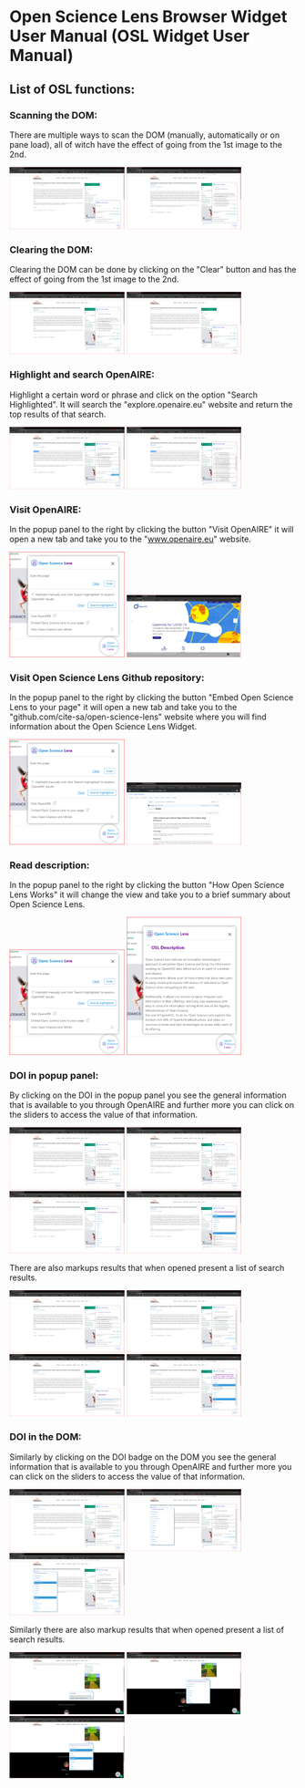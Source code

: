 # Open Science Lens Browser Widget User Manual (OSL Widget User Manual)

## List of OSL functions:

### Scanning the DOM:

There are multiple ways to scan the DOM (manually, automatically or on pane load), all of witch have the effect of going from the 1st image to the 2nd.

<img src="./images-widget/original.png" width="40%" height="50%">
<img src="./images-widget/scanned.png" width="40%" height="50%">

### Clearing the DOM:

Clearing the DOM can be done by clicking on the "Clear" button and has the effect of going from the 1st image to the 2nd.

<img src="./images-widget/scanned.png" width="40%" height="50%">
<img src="./images-widget/original.png" width="40%" height="50%">

### Highlight and search OpenAIRE:

Highlight a certain word or phrase and click on the option "Search Highlighted". It will search the "explore.openaire.eu" website and return the top results of that search.

<img src="./images-widget/highlight1.png" width="40%" height="50%">
<img src="./images-widget/highlight2.png" width="40%" height="50%">

### Visit OpenAIRE:

In the popup panel to the right by clicking the button "Visit OpenAIRE" it will open a new tab and take you to the "www.openaire.eu" website.

<img src="./images-widget/visit-openaire.png" width="40%" height="50%">
<img src="./images-widget/visit-openaire2.png" width="40%" height="50%">

### Visit Open Science Lens Github repository:

In the popup panel to the right by clicking the button "Embed Open Science Lens to your page" it will open a new tab and take you to the "github.com/cite-sa/open-science-lens" website where you will find information about the Open Science Lens Widget.

<img src="./images-widget/visit-github.png" width="40%" height="50%">
<img src="./images-widget/visit-github2.png" width="40%" height="50%">

### Read description:

In the popup panel to the right by clicking the button "How Open Science Lens Works" it will change the view and take you to a brief summary about Open Science Lens.

<img src="./images-widget/description.png" width="40%" height="50%">
<img src="./images-widget/description2.png" width="40%" height="50%">

### DOI in popup panel:

By clicking on the DOI in the popup panel you see the general information that is available to you through OpenAIRE and further more you can click on the sliders to access the value of that information.

<img src="./images-widget/scanned.png" width="40%" height="50%">
<img src="./images-widget/single-doi.png" width="40%" height="50%">
<img src="./images-widget/single-doi2.png" width="40%" height="50%">
<img src="./images-widget/single-doi3.png" width="40%" height="50%">

There are also markups results that when opened present a list of search results.

<img src="./images-widget/scanned.png" width="40%" height="50%">
<img src="./images-widget/single-markup.png" width="40%" height="50%">
<img src="./images-widget/single-markup2.png" width="40%" height="50%">
<img src="./images-widget/single-markup3.png" width="40%" height="50%">

### DOI in the DOM:

Similarly by clicking on the DOI badge on the DOM you see the general information that is available to you through OpenAIRE and further more you can click on the sliders to access the value of that information.

<img src="./images-widget/scanned.png" width="40%" height="50%">
<img src="./images-widget/single-doi-badge.png" width="40%" height="50%">
<img src="./images-widget/single-doi-badge2.png" width="40%" height="50%">

Similarly there are also markup results that when opened present a list of search results.

<img src="./images-widget/single-markup-badge.png" width="40%" height="50%">
<img src="./images-widget/single-markup-badge2.png" width="40%" height="50%">
<img src="./images-widget/single-markup-badge3.png" width="40%" height="50%">